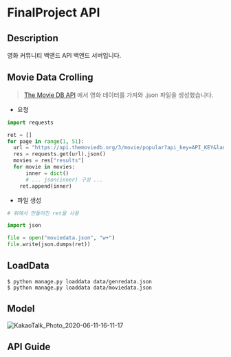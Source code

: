 # FinalProject API

## Description
영화 커뮤니티 백앤드 API 백앤드 서버입니다. 

## Movie Data Crolling

> [The Movie DB API]() 에서 영화 데이터를 가져와 .json 파일을 생성했습니다.

- 요청

```python
import requests

ret = []
for page in range(1, 51):
  url = "https://api.themoviedb.org/3/movie/popular?api_key=API_KEY&language=en-US&page=" + str(page)
  res = requests.get(url).json()
  movies = res["results"]
  for movie in movies:
      inner = dict()
      # ... json(inner) 구성 ...
    ret.append(inner)
```

- 파일 생성

```python
# 위에서 만들어진 ret을 사용

import json

file = open("moviedata.json", "w+")
file.write(json.dumps(ret))
```

## LoadData
```commandline
$ python manage.py loaddata data/genredata.json
$ python manage.py loaddata data/moviedata.json
```

## Model
![KakaoTalk_Photo_2020-06-11-16-11-17](https://user-images.githubusercontent.com/53211781/84362975-03ffcb80-ac09-11ea-92cd-13c5ee787be9.png)

## API Guide
